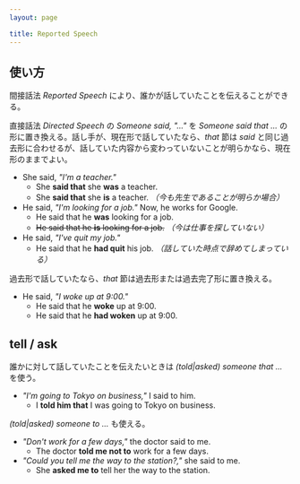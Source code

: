 ```yaml
---
layout: page

title: Reported Speech
---
```


## 使い方

間接話法 _Reported Speech_ により、誰かが話していたことを伝えることができる。

直接話法 _Directed Speech_ の _Someone said, "..."_ を _Someone said that ..._ の形に置き換える。話し手が、現在形で話していたなら、_that_ 節は _said_ と同じ過去形に合わせるが、話していた内容から変わっていないことが明らかなら、現在形のままでよい。

* She said, _"I'm a teacher."_
  * She __said that__ she __was__ a teacher.
  * She __said that__ she __is__ a teacher. _（今も先生であることが明らか場合）_
* He said, _"I'm looking for a job."_ Now, he works for Google.
  * He said that he __was__ looking for a job.
  * <del>He said that he __is__ looking for a job.</del> _（今は仕事を探していない）_
* He said, _"I've quit my job."_
  * He said that he __had quit__ his job. _（話していた時点で辞めてしまっている）_

過去形で話していたなら、_that_ 節は過去形または過去完了形に置き換える。

* He said, _"I woke up at 9:00."_
  * He said that he __woke__ up at 9:00.
  * He said that he __had woken__ up at 9:00.

## tell / ask

誰かに対して話していたことを伝えたいときは _(told|asked) someone that ..._ を使う。

* _"I'm going to Tokyo on business,"_ I said to him.
  * I __told him that__ I was going to Tokyo on business.

_(told|asked) someone to ..._ も使える。

* _"Don't work for a few days,"_ the doctor said to me.
  * The doctor __told me not to__ work for a few days.
* _"Could you tell me the way to the station?,"_ she said to me.
  * She __asked me to__ tell her the way to the station.

